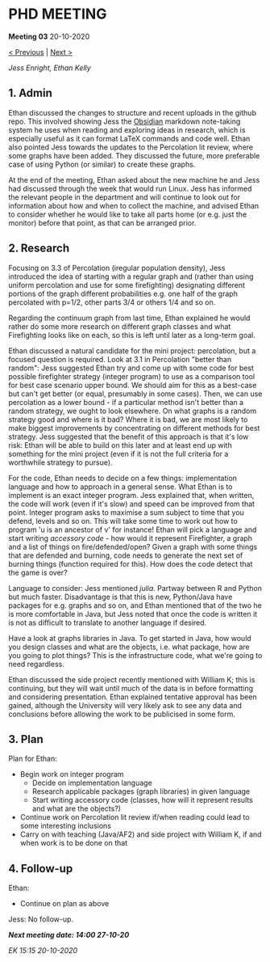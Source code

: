 # PHD MEETING

__Meeting 03__
20-10-2020

[< Previous](../10-20/02_13-10-20.md) | [Next >](../10-20/04_27-10-20.md)

_Jess Enright,_
_Ethan Kelly_


## 1. Admin

Ethan discussed the changes to structure and recent uploads in the github repo. This involved showing Jess the [Obsidian](https://obsidian.md) markdown note-taking system he uses when reading and exploring ideas in research, which is especially useful as it can format LaTeX commands and code well. Ethan also pointed Jess towards the updates to the Percolation lit review, where some graphs have been added. They discussed the future, more preferable case of using Python (or similar) to create these graphs.

At the end of the meeting, Ethan asked about the new machine he and Jess had discussed through the week that would run Linux. Jess has informed the relevant people in the department and will continue to look out for information about how and when to collect the machine, and advised Ethan to consider whether he would like to take all parts home (or e.g. just the monitor) before that point, as that can be arranged prior.

## 2. Research

Focusing on 3.3 of Percolation (iregular population density), Jess introduced the idea of starting with a regular graph and (rather than using uniform percolation and use for some firefighting) designating different portions of the graph different probabilities e.g. one half of the graph percolated with p=1/2, other parts 3/4 or others 1/4 and so on.

Regarding the continuum graph from last time, Ethan explained he would rather do some more research on different graph classes and what Firefighting looks like on each, so this is left until later as a long-term goal. 

Ethan discussed a natural candidate for the mini project: percolation, but a focused question is required. Look at 3.1 in Percolation "better than random": Jess suggested Ethan try and come up with some code for best possible firefighter strategy (integer program) to use as a comparison tool for best case scenario upper bound. We should aim for this as a best-case but can't get better (or equal, presumably in some cases). Then, we can use percolation as a lower bound - if a particular method isn't better than a random strategy, we ought to look elsewhere. On what graphs is a random strategy good and where is it bad? Where it is bad, we are most likely to make biggest improvements by concentrating on different methods for best strategy. Jess suggested that the benefit of this approach is that it's low risk: Ethan will be able to build on this later and at least end up with something for the mini project (even if it is not the full criteria for a worthwhile strategy to pursue).

For the code, Ethan needs to decide on a few things: implementation language and how to approach in a general sense. What Ethan is to implement is an exact integer program. Jess explained that, when written, the code will work (even if it's slow) and speed can be improved from that point. Integer program asks to maximise a sum subject to time that you defend, levels and so on. This will take some time to work out how to program 'u is an ancestor of v' for instance! Ethan will pick a language and start writing _accessory code_ - how would it represent Firefighter, a graph and a list of things on fire/defended/open? Given a graph with some things that are defended and burning, code needs to generate the next set of burning things (function required for this). How does the code detect that the game is over?

Language to consider: Jess mentioned _julia_. Partway between R and Python but much faster. Disadvantage is that this is new, Python/Java have packages for e.g. graphs and so on, and Ethan mentioned that of the two he is more comfortable in Java, but Jess noted that once the code is written it is not as difficult to translate to another language if desired.

Have a look at graphs libraries in Java. To get started in Java, how would you design classes and what are the objects, i.e. what package, how are you going to plot things? This is the infrastructure code, what we're going to need regardless.

Ethan discussed the side project recently mentioned with William K; this is continuing, but they will wait until much of the data is in before formatting and considering presentation. Ethan explained tentative approval has been gained, although the University will very likely ask to see any data and conclusions before allowing the work to be publicised in some form.

## 3. Plan

Plan for Ethan:
* Begin work on integer program
  * Decide on implementation language
  * Research applicable packages (graph libraries) in given language
  * Start writing accessory code (classes, how will it represent results and what are the objects?)
* Continue work on Percolation lit review if/when reading could lead to some interesting inclusions
* Carry on with teaching (Java/AF2) and side project with William K, if and when work is to be done on that

## 4. Follow-up

Ethan:
* Continue on plan as above

Jess: No follow-up.


**_Next meeting date: 14:00 27-10-20_**



_EK 15:15 20-10-2020_
